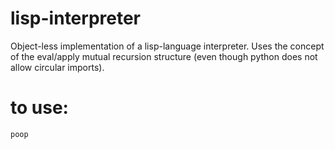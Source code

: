 # lisp-interpreter
Object-less implementation of a lisp-language interpreter.
Uses the concept of the eval/apply mutual recursion structure (even though python does not allow circular imports).

# to use:
`poop`
